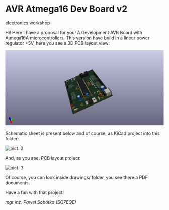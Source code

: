 # AVR Atmega16 Dev Board v2
electronics workshop

Hi! Here I have a proposal for you! A Development AVR Board with Atmega16A microcontrollers. This version have build in a linear power regulator +5V, here you see a 3D PCB layout view:

![pict. 1](https://github.com/majsterklepka/lab1/raw/master/avr_dev_board_atmega16_v2/drawings/avr_dev_board_atmega16_v2.png "AVR Dev Board 3D view PCB Layouts")

Schematic sheet is present below and of course, as KiCad project into this folder:

![pict. 2](https://github.com/majsterklepka/lab1/raw/master/avr_dev_board_atmega16_v2/drawings/avr_dev_board_atmega_v2-sheet.png "AVR Dev Board Schematic Sheet")

And, as you see, PCB layout project:

![pict. 3](https://github.com/majsterklepka/lab1/raw/master/avr_dev_board_atmega16_v2-brd.png "AVR Dev Board PCB Layout View")

Of course, you can look inside drawings/ folder, you see there a PDF documents.

Have a fun with that project!

_mgr inż. Paweł Sobótka (SQ7EQE)_
